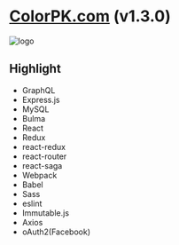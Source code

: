 # [ColorPK.com](http://react.colorpk.com)   (v1.3.0)

![logo](https://github.com/zj1926/vp/blob/master/logo.png "colorpk.com")

## Highlight

- GraphQL
- Express.js
- MySQL
- Bulma
- React
- Redux
- react-redux
- react-router
- react-saga
- Webpack
- Babel
- Sass
- eslint
- Immutable.js
- Axios
- oAuth2(Facebook)
